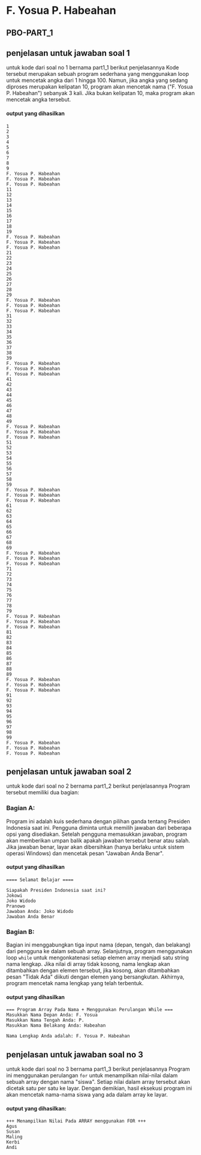 # F. Yosua P. Habeahan


## PBO-PART_1

## penjelasan untuk jawaban soal 1
untuk kode dari soal no 1 bernama part1_1 berikut penjelasannya 
Kode tersebut merupakan sebuah program sederhana yang menggunakan loop untuk mencetak angka dari 1 hingga 100. Namun, jika angka yang sedang diproses merupakan kelipatan 10, program akan mencetak nama ("F. Yosua P. Habeahan") sebanyak 3 kali. Jika bukan kelipatan 10, maka program akan mencetak angka tersebut.
#### output yang dihasilkan
```
1
2
3
4
5
6
7
8
9
F. Yosua P. Habeahan
F. Yosua P. Habeahan
F. Yosua P. Habeahan
11
12
13
14
15
16
17
18
19
F. Yosua P. Habeahan
F. Yosua P. Habeahan
F. Yosua P. Habeahan
21
22
23
24
25
26
27
28
29
F. Yosua P. Habeahan
F. Yosua P. Habeahan
F. Yosua P. Habeahan
31
32
33
34
35
36
37
38
39
F. Yosua P. Habeahan
F. Yosua P. Habeahan
F. Yosua P. Habeahan
41
42
43
44
45
46
47
48
49
F. Yosua P. Habeahan
F. Yosua P. Habeahan
F. Yosua P. Habeahan
51
52
53
54
55
56
57
58
59
F. Yosua P. Habeahan
F. Yosua P. Habeahan
F. Yosua P. Habeahan
61
62
63
64
65
66
67
68
69
F. Yosua P. Habeahan
F. Yosua P. Habeahan
F. Yosua P. Habeahan
71
72
73
74
75
76
77
78
79
F. Yosua P. Habeahan
F. Yosua P. Habeahan
F. Yosua P. Habeahan
81
82
83
84
85
86
87
88
89
F. Yosua P. Habeahan
F. Yosua P. Habeahan
F. Yosua P. Habeahan
91
92
93
94
95
96
97
98
99
F. Yosua P. Habeahan
F. Yosua P. Habeahan
F. Yosua P. Habeahan
```

## penjelasan untuk jawaban soal 2
untuk kode dari soal no 2 bernama part1_2 berikut penjelasannya
Program tersebut memiliki dua bagian:

### Bagian A:
Program ini adalah kuis sederhana dengan pilihan ganda tentang Presiden Indonesia saat ini. Pengguna diminta untuk memilih jawaban dari beberapa opsi yang disediakan. Setelah pengguna memasukkan jawaban, program akan memberikan umpan balik apakah jawaban tersebut benar atau salah. Jika jawaban benar, layar akan dibersihkan (hanya berlaku untuk sistem operasi Windows) dan mencetak pesan "Jawaban Anda Benar".
#### output yang dihasilkan 
```
==== Selamat Belajar ====

Siapakah Presiden Indonesia saat ini?
Jokowi
Joko Widodo
Pranowo
Jawaban Anda: Joko Widodo
Jawaban Anda Benar
```

### Bagian B:
Bagian ini menggabungkan tiga input nama (depan, tengah, dan belakang) dari pengguna ke dalam sebuah array. Selanjutnya, program menggunakan loop `while` untuk mengonkatenasi setiap elemen array menjadi satu string nama lengkap. Jika nilai di array tidak kosong, nama lengkap akan ditambahkan dengan elemen tersebut, jika kosong, akan ditambahkan pesan "Tidak Ada" diikuti dengan elemen yang bersangkutan. Akhirnya, program mencetak nama lengkap yang telah terbentuk.
#### output yang dihasilkan
```
=== Program Array Pada Nama + Menggunakan Perulangan While ===
Masukkan Nama Depan Anda: F. Yosua
Masukkan Nama Tengah Anda: P.
Masukkan Nama Belakang Anda: Habeahan

Nama Lengkap Anda adalah: F. Yosua P. Habeahan
```

## penjelasan untuk jawaban soal no 3
untuk kode dari soal no 3 bernama part1_3 berikut penjelasannya 
Program ini menggunakan perulangan `for` untuk menampilkan nilai-nilai dalam sebuah array dengan nama "siswa". Setiap nilai dalam array tersebut akan dicetak satu per satu ke layar. Dengan demikian, hasil eksekusi program ini akan mencetak nama-nama siswa yang ada dalam array ke layar.

#### output yang dihasilkan:
```
+++ Menampilkan Nilai Pada ARRAY menggunakan FOR +++
Agus
Susan
Maling
Kerbi
Andi
```



